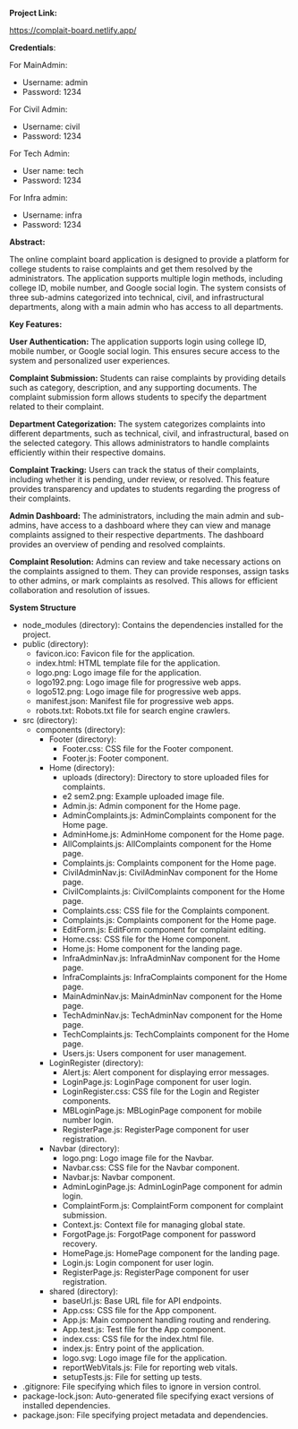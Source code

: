 **Project Link:**

https://complait-board.netlify.app/

**Credentials**:

For MainAdmin:

  - Username: admin
  - Password: 1234

For Civil Admin:

  - Username: civil
  - Password: 1234

For Tech Admin:

  - User name: tech
  - Password: 1234

For Infra admin:

  - Username: infra
  - Password: 1234

**Abstract:**

The online complaint board application is designed to provide a platform for college students to raise complaints and get them resolved by the administrators. The application supports multiple login methods, including college ID, mobile number, and Google social login. The system consists of three sub-admins categorized into technical, civil, and infrastructural departments, along with a main admin who has access to all departments.


**Key Features:**

**User Authentication:** The application supports login using college ID, mobile number, or Google social login. This ensures secure access to the system and personalized user experiences.

**Complaint Submission:** Students can raise complaints by providing details such as category, description, and any supporting documents. The complaint submission form allows students to specify the department related to their complaint.

**Department Categorization:** The system categorizes complaints into different departments, such as technical, civil, and infrastructural, based on the selected category. This allows administrators to handle complaints efficiently within their respective domains.

**Complaint Tracking:** Users can track the status of their complaints, including whether it is pending, under review, or resolved. This feature provides transparency and updates to students regarding the progress of their complaints.

**Admin Dashboard:** The administrators, including the main admin and sub-admins, have access to a dashboard where they can view and manage complaints assigned to their respective departments. The dashboard provides an overview of pending and resolved complaints.

**Complaint Resolution:** Admins can review and take necessary actions on the complaints assigned to them. They can provide responses, assign tasks to other admins, or mark complaints as resolved. This allows for efficient collaboration and resolution of issues.



**System Structure**

- node_modules (directory): Contains the dependencies installed for the project.
- public (directory):
  - favicon.ico: Favicon file for the application.
  - index.html: HTML template file for the application.
  - logo.png: Logo image file for the application.
  - logo192.png: Logo image file for progressive web apps.
  - logo512.png: Logo image file for progressive web apps.
  - manifest.json: Manifest file for progressive web apps.
  - robots.txt: Robots.txt file for search engine crawlers.
- src (directory):
  - components (directory):
    - Footer (directory):
      - Footer.css: CSS file for the Footer component.
      - Footer.js: Footer component.
    - Home (directory):
      - uploads (directory): Directory to store uploaded files for complaints.
      - e2 sem2.png: Example uploaded image file.
      - Admin.js: Admin component for the Home page.
      - AdminComplaints.js: AdminComplaints component for the Home page.
      - AdminHome.js: AdminHome component for the Home page.
      - AllComplaints.js: AllComplaints component for the Home page.
      - Complaints.js: Complaints component for the Home page.
      - CivilAdminNav.js: CivilAdminNav component for the Home page.
      - CivilComplaints.js: CivilComplaints component for the Home page.
      - Complaints.css: CSS file for the Complaints component.
      - Complaints.js: Complaints component for the Home page.
      - EditForm.js: EditForm component for complaint editing.
      - Home.css: CSS file for the Home component.
      - Home.js: Home component for the landing page.
      - InfraAdminNav.js: InfraAdminNav component for the Home page.
      - InfraComplaints.js: InfraComplaints component for the Home page.
      - MainAdminNav.js: MainAdminNav component for the Home page.
      - TechAdminNav.js: TechAdminNav component for the Home page.
      - TechComplaints.js: TechComplaints component for the Home page.
      - Users.js: Users component for user management.
    - LoginRegister (directory):
      - Alert.js: Alert component for displaying error messages.
      - LoginPage.js: LoginPage component for user login.
      - LoginRegister.css: CSS file for the Login and Register components.
      - MBLoginPage.js: MBLoginPage component for mobile number login.
      - RegisterPage.js: RegisterPage component for user registration.
    - Navbar (directory):
      - logo.png: Logo image file for the Navbar.
      - Navbar.css: CSS file for the Navbar component.
      - Navbar.js: Navbar component.
      - AdminLoginPage.js: AdminLoginPage component for admin login.
      - ComplaintForm.js: ComplaintForm component for complaint submission.
      - Context.js: Context file for managing global state.
      - ForgotPage.js: ForgotPage component for password recovery.
      - HomePage.js: HomePage component for the landing page.
      - Login.js: Login component for user login.
      - RegisterPage.js: RegisterPage component for user registration.
    - shared (directory):
      - baseUrl.js: Base URL file for API endpoints.
      - App.css: CSS file for the App component.
      - App.js: Main component handling routing and rendering.
      - App.test.js: Test file for the App component.
      - index.css: CSS file for the index.html file.
      - index.js: Entry point of the application.
      - logo.svg: Logo image file for the application.
      - reportWebVitals.js: File for reporting web vitals.
      - setupTests.js: File for setting up tests.
- .gitignore: File specifying which files to ignore in version control.
- package-lock.json: Auto-generated file specifying exact versions of installed dependencies.
- package.json: File specifying project metadata and dependencies.
